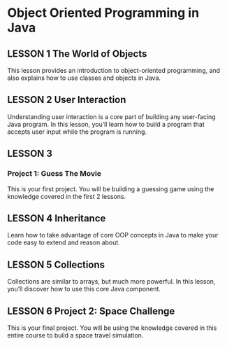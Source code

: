 # Object Oriented Programming in Java

## LESSON 1 The World of Objects
This lesson provides an introduction to object-oriented programming, and also explains how to use classes and objects in Java.

##  LESSON 2 User Interaction
Understanding user interaction is a core part of building any user-facing Java program. In this lesson, you’ll learn how to build a program that accepts user input while the program is running.

## LESSON 3
### Project 1: Guess The Movie
This is your first project. You will be building a guessing game using the knowledge covered in the first 2 lessons.

## LESSON 4 Inheritance
Learn how to take advantage of core OOP concepts in Java to make your code easy to extend and reason about.

## LESSON 5 Collections
Collections are similar to arrays, but much more powerful. In this lesson, you’ll discover how to use this core Java component.

##  LESSON 6 Project 2: Space Challenge
This is your final project. You will be using the knowledge covered in this entire course to build a space travel simulation.
